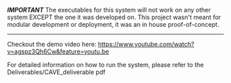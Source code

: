 ***IMPORTANT***
The executables for this system will not work on any other system EXCEPT the one it was developed on.
This project wasn't meant for modular development or deployment, it was an in house proof-of-concept.
***************
Checkout the demo video here: https://www.youtube.com/watch?v=agspz3Qh6Cw&feature=youtu.be

For detailed information on how to run the system, please refer to the Deliverables/CAVE_deliverable pdf
